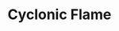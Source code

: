 ---
title: Cyclonic Flame

combo:
  schools:
    - name:        "Evocation"
      subschools:  []
      descriptors: ["Air", "Fire"]
  componentSpells:
    - "{% spell_link fireball %}"
    - "{% spell_link whirlwind %}"
  castingTime: "1 standard action"
  range: "Long (400 ft. + 40 ft./level; lower caster level)"
  effect: "Cyclone 10 ft. wide at base, 30 ft. wide at top, and 30 ft. tall"
  duration: "1d6 rounds"
  savingThrow: "Reflex halves / negates (see text)"
  spellResistance: "Yes"
  description: |
    This combination calls forth a whirling pillar of fire. Large or smaller creatures that come into contact with the spell must succeed on a Reflex save or take 3d4 damage from wind and debris and 10d6 points of fire damage. The save halves this damage. A Medium or smaller creature that fails its first save must succeed on a second one or be picked up bodily by the cyclone and held suspended in its powerful winds, taking 1d8 points of bludgeoning damage plus 5d6 points of fire damage each round on the same turn as either caster (the caster who would otherwise act first) with no save allowed. Either caster may direct the cyclone to eject any carried creatures whenever he/she wishes, depositing the hapless souls wherever the cyclone happens to be when they are released, and with concentrated effort (a move action), both casters can make the Cyclonic Flame move up to 60 feet per round (moving its effective point of origin). The cyclone can only be directed once per round.
---